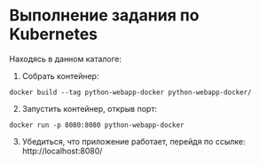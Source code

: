 # Выполнение задания по Kubernetes

Находясь в данном каталоге:

1. Собрать контейнер:
```console
docker build --tag python-webapp-docker python-webapp-docker/
```

2. Запустить контейнер, открыв порт:
```console
docker run -p 8080:8080 python-webapp-docker
```
3. Убедиться, что приложение работает, перейдя по ссылке:
http://localhost:8080/

